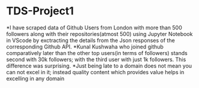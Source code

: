 # TDS-Project1
*I have scraped data of Github Users from London with more than 500 followers along with their repositories(atmost 500) using Jupyter Notebook in VScode by exctracting the details from the Json responses of the corresponding Github API.
*Kunal Kushwaha who joined github comparatively later than the other top users(in terms of followers) stands second with 30k followers; with the third user with just 1k followers. This difference was surprising.
*Just being late to a domain does not mean you can not excel in it; instead quality content which provides value helps in excelling in any domain
